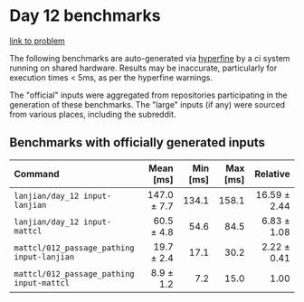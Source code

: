 # Day 12 benchmarks

[link to problem](http://adventofcode.com/2021/day/12)

The following benchmarks are auto-generated via [hyperfine](https://github.com/sharkdp/hyperfine) by a ci system running on shared hardware. Results may be inaccurate, particularly for execution times < 5ms, as per the hyperfine warnings.

The "official" inputs were aggregated from repositories participating in the generation of these benchmarks. The "large" inputs (if any) were sourced from various places, including the subreddit.

## Benchmarks with officially generated inputs
| Command | Mean [ms] | Min [ms] | Max [ms] | Relative |
|:---|---:|---:|---:|---:|
| `lanjian/day_12 input-lanjian` | 147.0 ± 7.7 | 134.1 | 158.1 | 16.59 ± 2.44 |
| `lanjian/day_12 input-mattcl` | 60.5 ± 4.8 | 54.6 | 84.5 | 6.83 ± 1.08 |
| `mattcl/012_passage_pathing input-lanjian` | 19.7 ± 2.4 | 17.1 | 30.2 | 2.22 ± 0.41 |
| `mattcl/012_passage_pathing input-mattcl` | 8.9 ± 1.2 | 7.2 | 15.0 | 1.00 |

